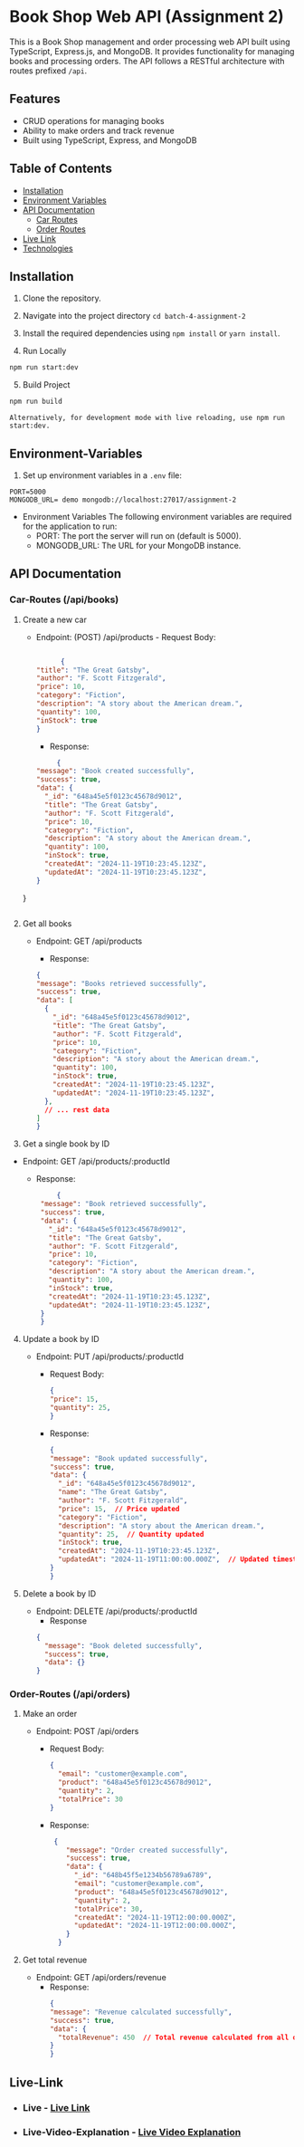 # Book Shop Web API (Assignment 2)

This is a Book Shop management and order processing web API built using TypeScript, Express.js, and MongoDB. It provides functionality for managing books and processing orders. The API follows a RESTful architecture with routes prefixed `/api`.

## Features

- CRUD operations for managing books
- Ability to make orders and track revenue
- Built using TypeScript, Express, and MongoDB

## Table of Contents

- [Installation](#installation)
- [Environment Variables](#environment-variables)
- [API Documentation](#api-documentation)
  - [Car Routes](#car-routes)
  - [Order Routes](#order-routes)
- [Live Link](#live-link)
- [Technologies](#technologies)

## Installation

1. Clone the repository.
2. Navigate into the project directory `cd batch-4-assignment-2`
3. Install the required dependencies using `npm install` or `yarn install`.

4. Run Locally

```bash
npm run start:dev
```

5. Build Project

```bash
npm run build
```

`Alternatively, for development mode with live reloading, use npm run start:dev.`

## Environment-Variables

1. Set up environment variables in a `.env` file:

```env
PORT=5000
MONGODB_URL= demo mongodb://localhost:27017/assignment-2
```

- Environment Variables
  The following environment variables are required for the application to run:
  - PORT: The port the server will run on (default is 5000).
  - MONGODB_URL: The URL for your MongoDB instance.

## API Documentation

### Car-Routes (/api/books)

1.  Create a new car

    - Endpoint: (POST) /api/products
           - Request Body:
      
      ```json
      
            {
      "title": "The Great Gatsby",
      "author": "F. Scott Fitzgerald",
      "price": 10,
      "category": "Fiction",
      "description": "A story about the American dream.",
      "quantity": 100,
      "inStock": true 
      }  
    
      ```
      - Response:
      ```json
           {
      "message": "Book created successfully",
      "success": true,
      "data": {
        "_id": "648a45e5f0123c45678d9012",
        "title": "The Great Gatsby",
        "author": "F. Scott Fitzgerald",
        "price": 10,
        "category": "Fiction",
        "description": "A story about the American dream.",
        "quantity": 100,
        "inStock": true,
        "createdAt": "2024-11-19T10:23:45.123Z",
        "updatedAt": "2024-11-19T10:23:45.123Z",
      }
    }

      ```

2.  Get all books

    - Endpoint: GET /api/products

      - Response:

      ```json
      {
      "message": "Books retrieved successfully",
      "success": true,
      "data": [
        {
          "_id": "648a45e5f0123c45678d9012",
          "title": "The Great Gatsby",
          "author": "F. Scott Fitzgerald",
          "price": 10,
          "category": "Fiction",
          "description": "A story about the American dream.",
          "quantity": 100,
          "inStock": true,
          "createdAt": "2024-11-19T10:23:45.123Z",
          "updatedAt": "2024-11-19T10:23:45.123Z",
        },
        // ... rest data
      ]
      }
      ```

3.  Get a single book by ID

   - Endpoint: GET /api/products/:productId
       - Response:

         ```json
              {
          "message": "Book retrieved successfully",
          "success": true,
          "data": {
            "_id": "648a45e5f0123c45678d9012",
            "title": "The Great Gatsby",
            "author": "F. Scott Fitzgerald",
            "price": 10,
            "category": "Fiction",
            "description": "A story about the American dream.",
            "quantity": 100,
            "inStock": true,
            "createdAt": "2024-11-19T10:23:45.123Z",
            "updatedAt": "2024-11-19T10:23:45.123Z",
          }
          }
    
          ```

4.  Update a book by ID

    - Endpoint: PUT /api/products/:productId

      - Request Body:

        ```json
        {
        "price": 15,
        "quantity": 25,
        }
        ```

      - Response:
        ```json
        {
        "message": "Book updated successfully",
        "success": true,
        "data": {
          "_id": "648a45e5f0123c45678d9012",
          "name": "The Great Gatsby",
          "author": "F. Scott Fitzgerald",
          "price": 15,  // Price updated
          "category": "Fiction",
          "description": "A story about the American dream.",
          "quantity": 25,  // Quantity updated
          "inStock": true,
          "createdAt": "2024-11-19T10:23:45.123Z",
          "updatedAt": "2024-11-19T11:00:00.000Z",  // Updated timestamp
        }
        }
        ```

5.  Delete a book by ID
    - Endpoint: DELETE /api/products/:productId
      - Response
      ```json
      {
        "message": "Book deleted successfully",
        "success": true,
        "data": {}
      }
      ```

### Order-Routes (/api/orders)

1.  Make an order

    - Endpoint: POST /api/orders

      - Request Body:

        ```json
        {
          "email": "customer@example.com",
          "product": "648a45e5f0123c45678d9012",
          "quantity": 2,
          "totalPrice": 30
        }
        ```

      - Response:

        ```json
         {
            "message": "Order created successfully",
            "success": true,
            "data": {
              "_id": "648b45f5e1234b56789a6789",
              "email": "customer@example.com",
              "product": "648a45e5f0123c45678d9012",
              "quantity": 2,
              "totalPrice": 30,
              "createdAt": "2024-11-19T12:00:00.000Z",
              "updatedAt": "2024-11-19T12:00:00.000Z",
            }
          }
        ```

2.  Get total revenue

    - Endpoint: GET /api/orders/revenue
      - Response:
        ```json
        {
        "message": "Revenue calculated successfully",
        "success": true,
        "data": {
          "totalRevenue": 450  // Total revenue calculated from all orders
        }
        }
        ```

## Live-Link

- ### Live - [Live Link](https://batch-4-assignment-2-pearl.vercel.app/)

- ### Live-Video-Explanation - [Live Video Explanation](https://drive.google.com/file/d/1zPquRqDYmQCY2yo9x6xZLvoZrmxnAcuu/view?usp=sharing)
